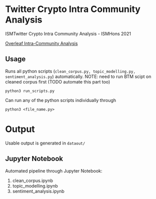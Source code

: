 # Twitter Crypto Intra Community Analysis
ISMTwitter Crypto Intra Community Analysis - ISMHons 2021

[Overleaf Intra-Community Analysis](https://www.overleaf.com/project/60be345cbd71c045f451e5d1)


## Usage
Runs all python scripts (`clean_corpus.py, topic_modelling.py, sentiment_analysis.py`) automatically.
NOTE: need to run BTM scipt on cleaned corpus first (TODO automate this part too)

```python3 run_scripts.py```

Can run any of the python scripts individually through

```python3 <file_name.py>```

# Output
Usable output is generated in `dataout/`

## Jupyter Notebook

Automated pipeline through Jupyter Notebook:
1. clean_corpus.ipynb
2. topic_modelling.ipynb
3. sentiment_analysis.ipynb
